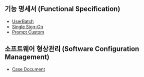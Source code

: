 ## 기능 명세서 (Functional Specification)
 - [UserBatch](UserBatch)
 - [Single Sign-On](SingleSign-On)
 - [Prompt Custom](PromptCustom)

## 소프트웨어 형상관리 (Software Configuration Management)
 - [Case Document](https://github.com/JUOHJANG/Document/blob/main/Case%20Document.md)

